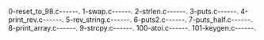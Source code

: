 0-reset_to_98.c------.   1-swap.c------.   2-strlen.c------.   3-puts.c------.   4-print_rev.c------.   5-rev_string.c------.   6-puts2.c------.   7-puts_half.c------.   8-print_array.c------.   9-strcpy.c------.   100-atoi.c------.   101-keygen.c------.  
